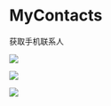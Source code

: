 # MyContacts
获取手机联系人

![](https://upload-images.jianshu.io/upload_images/8903781-60e3194ece9c1913.png?imageMogr2/auto-orient/strip%7CimageView2/2/w/300)

![](https://upload-images.jianshu.io/upload_images/8903781-4fd66215835a6d74.png?imageMogr2/auto-orient/strip%7CimageView2/2/w/300)

![](https://upload-images.jianshu.io/upload_images/8903781-325f53a080b74279.png?imageMogr2/auto-orient/strip%7CimageView2/2/w/300)

